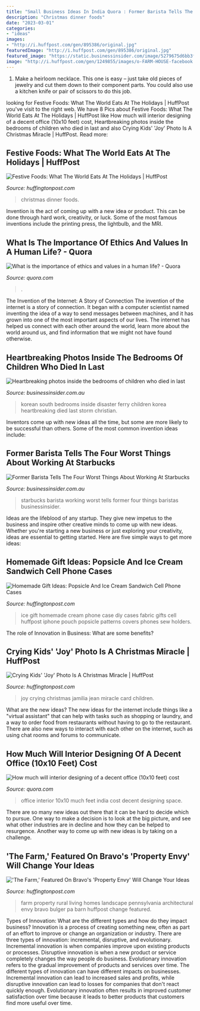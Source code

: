 ```yaml
---
title: "Small Business Ideas In India Quora : Former Barista Tells The Four Worst Things About Working At Starbucks"
description: "Christmas dinner foods"
date: "2023-03-01"
categories:
- "ideas"
images:
- "http://i.huffpost.com/gen/895386/original.jpg"
featuredImage: "http://i.huffpost.com/gen/895386/original.jpg"
featured_image: "https://static.businessinsider.com/image/5279675d6bb3f73f1f037934/image.jpg"
image: "http://i.huffpost.com/gen/1249855/images/o-FARM-HOUSE-facebook.jpg"
---
```



1. Make a heirloom necklace. This one is easy – just take old pieces of jewelry and cut them down to their component parts. You could also use a kitchen knife or pair of scissors to do this job. 

	

		
looking for Festive Foods: What The World Eats At The Holidays | HuffPost you've visit to the right web. We have 8 Pics about Festive Foods: What The World Eats At The Holidays | HuffPost like How much will interior designing of a decent office (10x10 feet) cost, Heartbreaking photos inside the bedrooms of children who died in last and also Crying Kids&#039; &#039;Joy&#039; Photo Is A Christmas Miracle | HuffPost. Read more:
		
    
## Festive Foods: What The World Eats At The Holidays | HuffPost

<img loading=lazy src="http://i.huffpost.com/gen/909609/images/o-CHRISTMAS-DINNER-facebook.jpg" onerror="this.onerror=null;this.src='https://tse4.mm.bing.net/th?id=OIP.3UlDI6s26PCeAnoA1doMtwHaJ4&amp;pid=15.1';" alt="Festive Foods: What The World Eats At The Holidays | HuffPost">

_Source: huffingtonpost.com_

>christmas dinner foods. 

	

Invention is the act of coming up with a new idea or product. This can be done through hard work, creativity, or luck. Some of the most famous inventions include the printing press, the lightbulb, and the MRI.

    
## What Is The Importance Of Ethics And Values In A Human Life? - Quora

<img loading=lazy src="https://qph.fs.quoracdn.net/main-qimg-1986e6d343b89cbe63735bc4feada123" onerror="this.onerror=null;this.src='https://tse2.mm.bing.net/th?id=OIP.ntIR87_1qsyfIWoY0tBv6QAAAA&amp;pid=15.1';" alt="What is the importance of ethics and values in a human life? - Quora">

_Source: quora.com_

>. 

	

The Invention of the Internet: A Story of Connection
The invention of the internet is a story of connection. It began with a computer scientist named inventing the idea of a way to send messages between machines, and it has grown into one of the most important aspects of our lives. The internet has helped us connect with each other around the world, learn more about the world around us, and find information that we might not have found otherwise.

    
## Heartbreaking Photos Inside The Bedrooms Of Children Who Died In Last

<img loading=lazy src="https://static.businessinsider.com/image/5530016f69bedd1d48e8a4da-/image.jpg" onerror="this.onerror=null;this.src='https://tse1.mm.bing.net/th?id=OIP.wwBnsPWOuDDswdM7uZHaYgHaFj&amp;pid=15.1';" alt="Heartbreaking photos inside the bedrooms of children who died in last">

_Source: businessinsider.com.au_

>korean south bedrooms inside disaster ferry children korea heartbreaking died last storm christian. 

	

Inventors come up with new ideas all the time, but some are more likely to be successful than others. Some of the most common invention ideas include:

    
## Former Barista Tells The Four Worst Things About Working At Starbucks

<img loading=lazy src="https://static.businessinsider.com/image/5279675d6bb3f73f1f037934/image.jpg" onerror="this.onerror=null;this.src='https://tse1.mm.bing.net/th?id=OIP.kOJGsQ2I9-4W1hT6oJvj9gHaFj&amp;pid=15.1';" alt="Former Barista Tells The Four Worst Things About Working At Starbucks">

_Source: businessinsider.com.au_

>starbucks barista working worst tells former four things baristas businessinsider. 

	

Ideas are the lifeblood of any startup. They give new impetus to the business and inspire other creative minds to come up with new ideas. Whether you're starting a new business or just exploring your creativity, ideas are essential to getting started. Here are five simple ways to get more ideas: 

    
## Homemade Gift Ideas: Popsicle And Ice Cream Sandwich Cell Phone Cases

<img loading=lazy src="http://i.huffpost.com/gen/887203/images/o-HOMEMADE-GIFT-IDEAS-facebook.jpg" onerror="this.onerror=null;this.src='https://tse4.mm.bing.net/th?id=OIP.4sBoV2JRQCL3A7DYabJBAwHaE8&amp;pid=15.1';" alt="Homemade Gift Ideas: Popsicle And Ice Cream Sandwich Cell Phone Cases">

_Source: huffingtonpost.com_

>ice gift homemade cream phone case diy cases fabric gifts cell huffpost iphone pouch popsicle patterns covers phones sew holders. 

	

The role of Innovation in Business: What are some benefits?
 

    
## Crying Kids&#039; &#039;Joy&#039; Photo Is A Christmas Miracle | HuffPost

<img loading=lazy src="http://i.huffpost.com/gen/895386/original.jpg" onerror="this.onerror=null;this.src='https://tse4.mm.bing.net/th?id=OIP.9At4mPbsk84NJYMBDk8mLQHaKR&amp;pid=15.1';" alt="Crying Kids&#039; &#039;Joy&#039; Photo Is A Christmas Miracle | HuffPost">

_Source: huffingtonpost.com_

>joy crying christmas jamilia jean miracle card children. 

	

What are the new ideas?
The new ideas for the internet include things like a "virtual assistant" that can help with tasks such as shopping or laundry, and a way to order food from restaurants without having to go to the restaurant. There are also new ways to interact with each other on the internet, such as using chat rooms and forums to communicate.

    
## How Much Will Interior Designing Of A Decent Office (10x10 Feet) Cost

<img loading=lazy src="https://qph.fs.quoracdn.net/main-qimg-4523abcb2b4d3a1e97fb1b9489804120" onerror="this.onerror=null;this.src='https://tse2.mm.bing.net/th?id=OIP.RSOryytNOh6X-xuUiYBBIAHaJ4&amp;pid=15.1';" alt="How much will interior designing of a decent office (10x10 feet) cost">

_Source: quora.com_

>office interior 10x10 much feet india cost decent designing space. 

	

There are so many new ideas out there that it can be hard to decide which to pursue. One way to make a decision is to look at the big picture, and see what other industries are in decline and how they can be helped to resurgence. Another way to come up with new ideas is by taking on a challenge.

    
## &#039;The Farm,&#039; Featured On Bravo&#039;s &#039;Property Envy&#039; Will Change Your Ideas

<img loading=lazy src="http://i.huffpost.com/gen/1249855/images/o-FARM-HOUSE-facebook.jpg" onerror="this.onerror=null;this.src='https://tse1.mm.bing.net/th?id=OIP.oMrcMP2-Zupi2y1d93OXfgHaE8&amp;pid=15.1';" alt="&#039;The Farm,&#039; Featured On Bravo&#039;s &#039;Property Envy&#039; Will Change Your Ideas">

_Source: huffingtonpost.com_

>farm property rural living homes landscape pennsylvania architectural envy bravo bulger pa barn huffpost change featured. 

	

Types of Innovation: What are the different types and how do they impact business?
Innovation is a process of creating something new, often as part of an effort to improve or change an organization or industry. There are three types of innovation: incremental, disruptive, and evolutionary. Incremental innovation is when companies improve upon existing products or processes. Disruptive innovation is when a new product or service completely changes the way people do business. Evolutionary innovation refers to the gradual improvement of products and services over time.
The different types of innovation can have different impacts on businesses. Incremental innovation can lead to increased sales and profits, while disruptive innovation can lead to losses for companies that don't react quickly enough. Evolutionary innovation often results in improved customer satisfaction over time because it leads to better products that customers find more useful over time.

